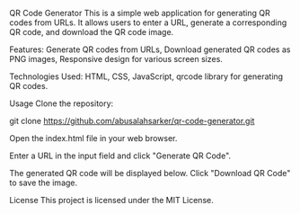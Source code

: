 QR Code Generator
This is a simple web application for generating QR codes from URLs. It allows users to enter a URL, generate a corresponding QR code, and download the QR code image.

Features:
Generate QR codes from URLs,
Download generated QR codes as PNG images,
Responsive design for various screen sizes.

Technologies Used:
HTML,
CSS,
JavaScript,
qrcode library for generating QR codes.

Usage
Clone the repository:

git clone https://github.com/abusalahsarker/qr-code-generator.git

Open the index.html file in your web browser.

Enter a URL in the input field and click "Generate QR Code".

The generated QR code will be displayed below. Click "Download QR Code" to save the image.


License
This project is licensed under the MIT License.

